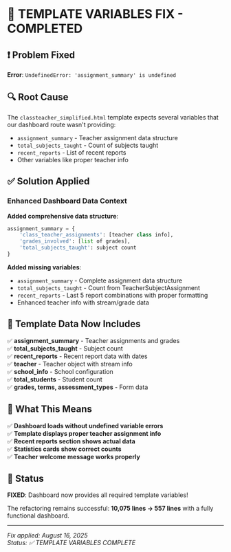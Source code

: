 # 🔧 TEMPLATE VARIABLES FIX - COMPLETED

## ❗ Problem Fixed

**Error**: `UndefinedError: 'assignment_summary' is undefined`

## 🔍 Root Cause

The `classteacher_simplified.html` template expects several variables that our dashboard route wasn't providing:

- `assignment_summary` - Teacher assignment data structure
- `total_subjects_taught` - Count of subjects taught
- `recent_reports` - List of recent reports
- Other variables like proper teacher info

## ✅ Solution Applied

### Enhanced Dashboard Data Context

**Added comprehensive data structure**:

```python
assignment_summary = {
    'class_teacher_assignments': [teacher class info],
    'grades_involved': [list of grades],
    'total_subjects_taught': subject count
}
```

**Added missing variables**:

- `assignment_summary` - Complete assignment data structure
- `total_subjects_taught` - Count from TeacherSubjectAssignment
- `recent_reports` - Last 5 report combinations with proper formatting
- Enhanced teacher info with stream/grade data

## 📍 Template Data Now Includes

✅ **assignment_summary** - Teacher assignments and grades  
✅ **total_subjects_taught** - Subject count  
✅ **recent_reports** - Recent report data with dates  
✅ **teacher** - Teacher object with stream info  
✅ **school_info** - School configuration  
✅ **total_students** - Student count  
✅ **grades, terms, assessment_types** - Form data

## 🎯 What This Means

✅ **Dashboard loads without undefined variable errors**  
✅ **Template displays proper teacher assignment info**  
✅ **Recent reports section shows actual data**  
✅ **Statistics cards show correct counts**  
✅ **Teacher welcome message works properly**

## 🚀 Status

**FIXED**: Dashboard now provides all required template variables!

The refactoring remains successful: **10,075 lines → 557 lines** with a fully functional dashboard.

---

_Fix applied: August 16, 2025_  
_Status: ✅ TEMPLATE VARIABLES COMPLETE_
